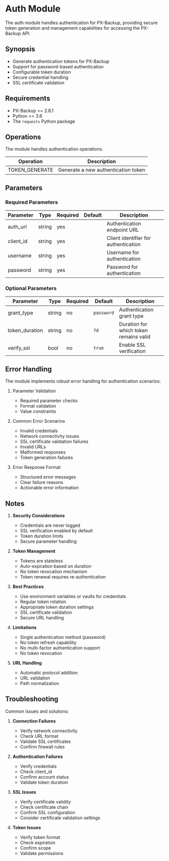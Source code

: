 # Auth Module

The auth module handles authentication for PX-Backup, providing secure token generation and management capabilities for accessing the PX-Backup API.

## Synopsis

* Generate authentication tokens for PX-Backup
* Support for password-based authentication
* Configurable token duration
* Secure credential handling
* SSL certificate validation

## Requirements

* PX-Backup >= 2.8.1
* Python >= 3.6
* The `requests` Python package

## Operations

The module handles authentication operations:


| Operation      | Description                         |
| ---------------- | ------------------------------------- |
| TOKEN_GENERATE | Generate a new authentication token |

## Parameters

### Required Parameters


| Parameter | Type   | Required | Default | Description                          |
| ----------- | -------- | ---------- | --------- | -------------------------------------- |
| auth_url  | string | yes      |         | Authentication endpoint URL          |
| client_id | string | yes      |         | Client identifier for authentication |
| username  | string | yes      |         | Username for authentication          |
| password  | string | yes      |         | Password for authentication          |

### Optional Parameters


| Parameter      | Type    | Required | Default    | Description                            |
| ---------------- | --------- | ---------- | ------------ | ---------------------------------------- |
| grant_type     | string  | no       | `password` | Authentication grant type              |
| token_duration | string  | no       | `7d`       | Duration for which token remains valid |
| verify_ssl     | bool    | no       | `true`     | Enable SSL verification                |


## Error Handling

The module implements robust error handling for authentication scenarios:

1. Parameter Validation

   - Required parameter checks
   - Format validation
   - Value constraints
2. Common Error Scenarios

   - Invalid credentials
   - Network connectivity issues
   - SSL certificate validation failures
   - Invalid URLs
   - Malformed responses
   - Token generation failures
3. Error Response Format

   - Structured error messages
   - Clear failure reasons
   - Actionable error information

## Notes

1. **Security Considerations**

   - Credentials are never logged
   - SSL verification enabled by default
   - Token duration limits
   - Secure parameter handling
2. **Token Management**

   - Tokens are stateless
   - Auto-expiration based on duration
   - No token revocation mechanism
   - Token renewal requires re-authentication
3. **Best Practices**

   - Use environment variables or vaults for credentials
   - Regular token rotation
   - Appropriate token duration settings
   - SSL certificate validation
   - Secure URL handling
4. **Limitations**

   - Single authentication method (password)
   - No token refresh capability
   - No multi-factor authentication support
   - No token revocation
5. **URL Handling**

   - Automatic protocol addition
   - URL validation
   - Path normalization

## Troubleshooting

Common issues and solutions:

1. **Connection Failures**

   - Verify network connectivity
   - Check URL format
   - Validate SSL certificates
   - Confirm firewall rules
2. **Authentication Failures**

   - Verify credentials
   - Check client_id
   - Confirm account status
   - Validate token duration
3. **SSL Issues**

   - Verify certificate validity
   - Check certificate chain
   - Confirm SSL configuration
   - Consider certificate validation settings
4. **Token Issues**

   - Verify token format
   - Check expiration
   - Confirm scope
   - Validate permissions
